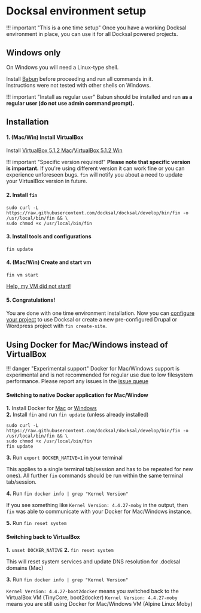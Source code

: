 # Docksal environment setup

!!! important "This is a one time setup"
    Once you have a working Docksal environment in place, you can use it for all Docksal powered projects.

## Windows only

On Windows you will need a Linux-type shell.

Install [Babun](http://babun.github.io/) before proceeding and run all commands in it.  
Instructions were not tested with other shells on Windows.

!!! important "Install as regular user"
    Babun should be installed and run **as a regular user (do not use admin command prompt).**

## Installation

#### 1. (Mac/Win) Install VirtualBox 

Install [VirtualBox 5.1.2 Mac](http://download.virtualbox.org/virtualbox/5.1.2/VirtualBox-5.1.2-108956-OSX.dmg)/[VirtualBox 5.1.2 Win](http://download.virtualbox.org/virtualbox/5.1.2/VirtualBox-5.1.2-108956-Win.exe) 

!!! important "Specific version required!"
    **Please note that specific version is important.** If you're using different version it can work fine or you can experience unforeseen bugs. `fin` will notify you about a need to update your VirtualBox version in future.

#### 2. Install `fin`

```
sudo curl -L https://raw.githubusercontent.com/docksal/docksal/develop/bin/fin -o /usr/local/bin/fin && \
sudo chmod +x /usr/local/bin/fin
```

#### 3. Install tools and configurations

```
fin update
```

#### 4. (Mac/Win) Create and start vm

```
fin vm start
```

[Help, my VM did not start!](/docs/troubleshooting.md#failed-creating-docksal-virtual-machine)

#### 5. Congratulations! 

You are done with one time environment installation. Now you can [configure your project](/docs/project-setup.md) to use Docksal or create a new pre-configured Drupal or Wordpress project with `fin create-site`.

## Using Docker for Mac/Windows instead of VirtualBox

!!! danger "Experimental support"
    Docker for Mac/Windows support is experimental and is not recommended for regular use due to low filesystem performance. Please report any issues in the [issue queue](https://github.com/docksal/docksal/issues)

#### Switching to native Docker application for Mac/Window

**1.** Install Docker for [Mac](https://docs.docker.com/docker-for-mac) or [Windows](https://docs.docker.com/docker-for-windows)  
**2.** Install `fin` and run `fin update` (unless already installed)

```
sudo curl -L https://raw.githubusercontent.com/docksal/docksal/develop/bin/fin -o /usr/local/bin/fin && \
sudo chmod +x /usr/local/bin/fin
fin update
```

**3.** Run `export DOCKER_NATIVE=1` in your terminal

This applies to a single terminal tab/session and has to be repeated for new ones).
All further `fin` commands should be run within the same terminal tab/session. 

**4.** Run `fin docker info | grep "Kernel Version"`

If you see something like `Kernel Version: 4.4.27-moby` in the output, 
then `fin` was able to communicate with your Docker for Mac/Windows instance.

**5.** Run `fin reset system` 

#### Switching back to VirtualBox

**1.** `unset DOCKER_NATIVE`
**2.** `fin reset system`

This will reset system services and update DNS resolution for .docksal domains (Mac)

**3.** Run `fin docker info | grep "Kernel Version"`

`Kernel Version: 4.4.27-boot2docker` means you switched back to the VirtualBox VM (TinyCore, boot2docker)
`Kernel Version: 4.4.27-moby` means you are still using Docker for Mac/Windows VM (Alpine Linux Moby)
